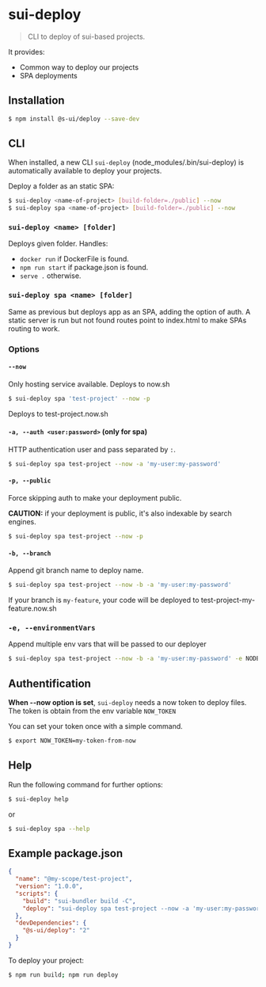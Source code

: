 # sui-deploy

> CLI to deploy of sui-based projects.

It provides:

* Common way to deploy our projects
* SPA deployments

## Installation

```sh
$ npm install @s-ui/deploy --save-dev
```

## CLI

When installed, a new CLI `sui-deploy` (node_modules/.bin/sui-deploy) is automatically available to deploy your projects.

Deploy a folder as an static SPA:

```sh
$ sui-deploy <name-of-project> [build-folder=./public] --now
$ sui-deploy spa <name-of-project> [build-folder=./public] --now
```

### `sui-deploy <name> [folder]`

Deploys given folder.
Handles:
* `docker run` if DockerFile is found.
* `npm run start` if package.json is found.
* `serve .` otherwise.


### `sui-deploy spa <name> [folder]`

Same as previous but deploys app as an SPA, adding the option of auth.
A static server is run but not found routes point to index.html to make SPAs routing to work.


### Options

#### `--now`

Only hosting service available. Deploys to now.sh

```sh
$ sui-deploy spa 'test-project' --now -p
```

Deploys to test-project.now.sh

#### `-a, --auth <user:password>` (only for spa)

HTTP authentication user and pass separated by `:`.

```sh
$ sui-deploy spa test-project --now -a 'my-user:my-password'
```

#### `-p, --public`

Force skipping auth to make your deployment public.

**CAUTION:** if your deployment is public, it's also indexable by search engines.

```sh
$ sui-deploy spa test-project --now -p
```

#### `-b, --branch`

Append git branch name to deploy name.

```sh
$ sui-deploy spa test-project --now -b -a 'my-user:my-password'
```

If your branch is `my-feature`, your code will be deployed to test-project-my-feature.now.sh

### `-e, --environmentVars`

Append multiple env vars that will be passed to our deployer

```sh
$ sui-deploy spa test-project --now -b -a 'my-user:my-password' -e NODE_ENV=preproduction -e GH_AUTH_TOKEN=secret
```

## Authentification

**When --now option is set**, `sui-deploy` needs a now token to deploy files. The token is obtain from the env variable `NOW_TOKEN`

You can set your token once with a simple command.

```sh
$ export NOW_TOKEN=my-token-from-now
```

## Help

Run the following command for further options:

```sh
$ sui-deploy help
```

or

```sh
$ sui-deploy spa --help
```

## Example package.json

```json
{
  "name": "@my-scope/test-project",
  "version": "1.0.0",
  "scripts": {
    "build": "sui-bundler build -C",
    "deploy": "sui-deploy spa test-project --now -a 'my-user:my-password'"
  },
  "devDependencies": {
    "@s-ui/deploy": "2"
  }
}
```

To deploy your project:

```sh
$ npm run build; npm run deploy
```
